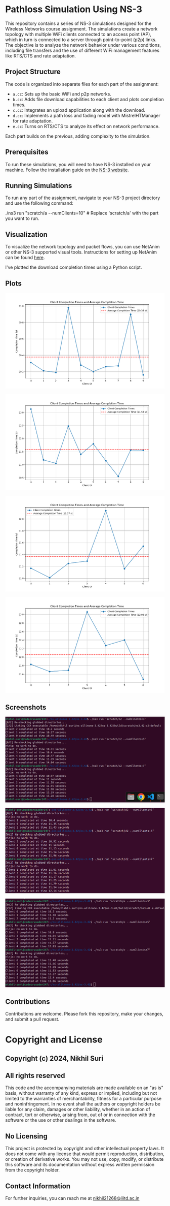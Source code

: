 # Pathloss Simulation Using NS-3

This repository contains a series of NS-3 simulations designed for the Wireless Networks course assignment. The simulations create a network topology with multiple WiFi clients connected to an access point (AP), which in turn is connected to a server through point-to-point (p2p) links. The objective is to analyze the network behavior under various conditions, including file transfers and the use of different WiFi management features like RTS/CTS and rate adaptation.

## Project Structure

The code is organized into separate files for each part of the assignment:

- `a.cc`: Sets up the basic WiFi and p2p networks.
- `b.cc`: Adds file download capabilities to each client and plots completion times.
- `c.cc`: Integrates an upload application along with the download.
- `d.cc`: Implements a path loss and fading model with MistrelHTManager for rate adaptation.
- `e.cc`: Turns on RTS/CTS to analyze its effect on network performance.

Each part builds on the previous, adding complexity to the simulation.

## Prerequisites

To run these simulations, you will need to have NS-3 installed on your machine. Follow the installation guide on the [NS-3 website](https://www.nsnam.org/wiki/Installation).

## Running Simulations

To run any part of the assignment, navigate to your NS-3 project directory and use the following command:

./ns3 run "scratch/a --numClients=10" # Replace 'scratch/a' with the part you want to run.

## Visualization

To visualize the network topology and packet flows, you can use NetAnim or other NS-3 supported visual tools. Instructions for setting up NetAnim can be found [here](https://www.nsnam.org/wiki/NetAnim).

I've plotted the download completion times using a Python script.

## Plots

![b](https://github.com/nikhil21268/ns3-Simulations/blob/main/Plots/b.png)

![c](https://github.com/nikhil21268/ns3-Simulations/blob/main/Plots/c.png)

![d](https://github.com/nikhil21268/ns3-Simulations/blob/main/Plots/d.png)

![e](https://github.com/nikhil21268/ns3-Simulations/blob/main/Plots/e.png)

## Screenshots

![c](https://github.com/nikhil21268/ns3-Simulations/blob/main/Screenshots/Screenshot%20from%202024-09-25%2019-32-21.png)

![d](https://github.com/nikhil21268/ns3-Simulations/blob/main/Screenshots/Screenshot%20from%202024-09-25%2019-33-15.png)

![e](https://github.com/nikhil21268/ns3-Simulations/blob/main/Screenshots/Screenshot%20from%202024-09-25%2019-38-13.png)

## Contributions

Contributions are welcome. Please fork this repository, make your changes, and submit a pull request.

# Copyright and License

## Copyright (c) 2024, Nikhil Suri

## All rights reserved

This code and the accompanying materials are made available on an "as is" basis, without warranty of any kind, express or implied, including but not limited to the warranties of merchantability, fitness for a particular purpose and noninfringement. In no event shall the authors or copyright holders be liable for any claim, damages or other liability, whether in an action of contract, tort or otherwise, arising from, out of or in connection with the software or the use or other dealings in the software.

## No Licensing
This project is protected by copyright and other intellectual property laws. It does not come with any license that would permit reproduction, distribution, or creation of derivative works. You may not use, copy, modify, or distribute this software and its documentation without express written permission from the copyright holder.

## Contact Information
For further inquiries, you can reach me at nikhil21268@iiitd.ac.in
